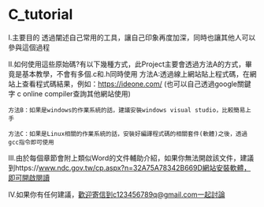 # C_tutorial
I.主要目的
	透過闡述自己常用的工具，讓自己印象再度加深，同時也讓其他人可以參與這個過程

II.如何使用這些原始碼?有以下幾種方式，此Project主要會透過方法A的方式，畢竟是基本教學，不會有多個.c和.h同時使用
	方法A:透過線上網站貼上程式碼，在網站上查看程式碼結果，例如：https://ideone.com/
		  (也可以自己透過google關鍵字 c online compiler查詢其他網站使用)
	
	方法B：如果是windows的作業系統的話，建議安裝windows visual studio，比較簡易上手
	
	方法C：如果是Linux相關的作業系統的話，安裝好編譯程式碼的相關套件(軟體)之後，透過gcc指令即可使用

III.由於每個章節會附上類似Word的文件輔助介紹，如果你無法開啟該文件，建議到https://www.ndc.gov.tw/cp.aspx?n=32A75A78342B669D網站安裝軟體，即可開啟閱讀

IV.如果你有任何建議，歡迎寄信到c123456789q@gmail.com一起討論
